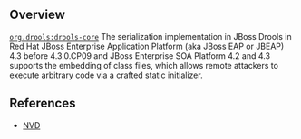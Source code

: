 ## Overview
[`org.drools:drools-core`](http://search.maven.org/#search%7Cga%7C1%7Ca%3A%22drools-core%22)
The serialization implementation in JBoss Drools in Red Hat JBoss Enterprise Application Platform (aka JBoss EAP or JBEAP) 4.3 before 4.3.0.CP09 and JBoss Enterprise SOA Platform 4.2 and 4.3 supports the embedding of class files, which allows remote attackers to execute arbitrary code via a crafted static initializer.

## References
- [NVD](https://web.nvd.nist.gov/view/vuln/detail?vulnId=CVE-2010-3708)

